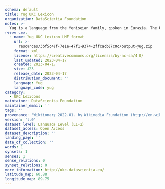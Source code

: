 ```yaml
---
schema: default
title: Yug UKC Lexicon
organization: DataScientia Foundation
notes: >-
  Yug is a language from the Yeniseian family, spoken in Eurasia. The UKC Lexicon of Yug is represented as a lexico-semantic network. It consists of words, word senses, synsets, as well as sense-level and synset-level relationships.
resources:
  - name: Yug UKC Lexicon LMF format
    url: >-
      resources/3bf5c48f-7e1e-47f1-9374-2ffcacb17c0c/output-yug.zip
    format: xml
    license: https://creativecommons.org/licenses/by-nc-sa/4.0/
    last_updated: 2023-04-17
    created: 2023-04-17
    size: 823
    release_date: 2023-04-17
    distribution_document: ''
    language: Yug
    language_code: yug
category:
  - UKC Lexicons
maintainer: DataScientia Foundation
maintainer_email: ''
tags: ''
provenance: 'Wiktionary 2022.01. by Wikimedia Foundation (http://en.wiktionary.org); Princeton WordNet 2.1 by Princeton University (https://wordnet.princeton.edu)'
version: '1.0'
dataset_level: Language Level (L1-2)
dataset_access: Open Access
dataset_description: ''
landing_page: ''
date_of_collection: ''
words: 1
synsets: 1
senses: 1
sense_relations: 0
synset_relations: 0
more_information: http://ukc.datascientia.eu/
latitude_map: 60.88
longitude_map: 89.75
---
```

